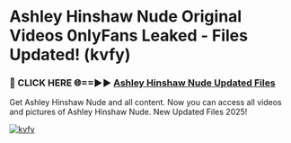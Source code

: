 # Ashley Hinshaw Nude Original Videos 0nlyFans Leaked - Files Updated! (kvfy)

<h3>🔴 CLICK HERE 🌐==►► <a href="https://tinyurl.com/52m3yx9h" rel="nofollow">Ashley Hinshaw Nude Updated Files</a></h3>

Get Ashley Hinshaw Nude and all content. Now you can access all videos and pictures of Ashley Hinshaw Nude. New Updated Files 2025!

[![kvfy](https://i.imgur.com/TnHtlc8.gif)](https://tinyurl.com/52m3yx9h)

